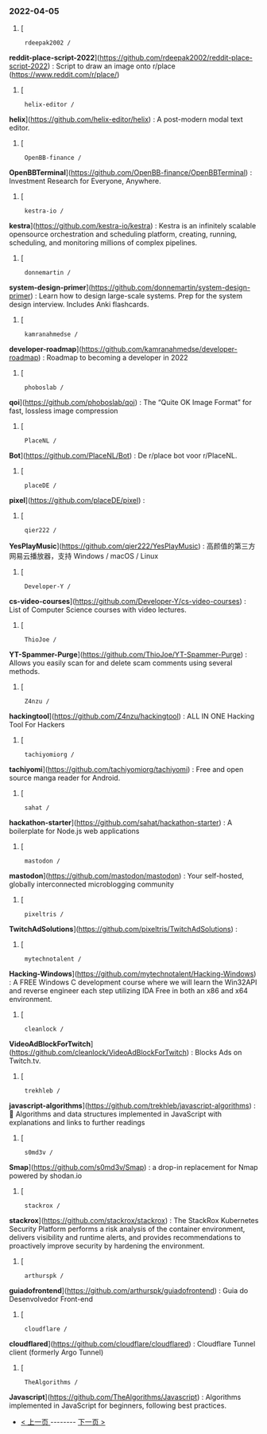 ### 2022-04-05 
1. [
    

        rdeepak2002 /
**reddit-place-script-2022**](https://github.com/rdeepak2002/reddit-place-script-2022) : Script to draw an image onto r/place (https://www.reddit.com/r/place/)
1. [
    

        helix-editor /
**helix**](https://github.com/helix-editor/helix) : A post-modern modal text editor.
1. [
    

        OpenBB-finance /
**OpenBBTerminal**](https://github.com/OpenBB-finance/OpenBBTerminal) : Investment Research for Everyone, Anywhere.
1. [
    

        kestra-io /
**kestra**](https://github.com/kestra-io/kestra) : Kestra is an infinitely scalable opensource orchestration and scheduling platform, creating, running, scheduling, and monitoring millions of complex pipelines.
1. [
    

        donnemartin /
**system-design-primer**](https://github.com/donnemartin/system-design-primer) : Learn how to design large-scale systems. Prep for the system design interview. Includes Anki flashcards.
1. [
    

        kamranahmedse /
**developer-roadmap**](https://github.com/kamranahmedse/developer-roadmap) : Roadmap to becoming a developer in 2022
1. [
    

        phoboslab /
**qoi**](https://github.com/phoboslab/qoi) : The “Quite OK Image Format” for fast, lossless image compression
1. [
    

        PlaceNL /
**Bot**](https://github.com/PlaceNL/Bot) : De r/place bot voor r/PlaceNL.
1. [
    

        placeDE /
**pixel**](https://github.com/placeDE/pixel) : 
1. [
    

        qier222 /
**YesPlayMusic**](https://github.com/qier222/YesPlayMusic) : 高颜值的第三方网易云播放器，支持 Windows / macOS / Linux
1. [
    

        Developer-Y /
**cs-video-courses**](https://github.com/Developer-Y/cs-video-courses) : List of Computer Science courses with video lectures.
1. [
    

        ThioJoe /
**YT-Spammer-Purge**](https://github.com/ThioJoe/YT-Spammer-Purge) : Allows you easily scan for and delete scam comments using several methods.
1. [
    

        Z4nzu /
**hackingtool**](https://github.com/Z4nzu/hackingtool) : ALL IN ONE Hacking Tool For Hackers
1. [
    

        tachiyomiorg /
**tachiyomi**](https://github.com/tachiyomiorg/tachiyomi) : Free and open source manga reader for Android.
1. [
    

        sahat /
**hackathon-starter**](https://github.com/sahat/hackathon-starter) : A boilerplate for Node.js web applications
1. [
    

        mastodon /
**mastodon**](https://github.com/mastodon/mastodon) : Your self-hosted, globally interconnected microblogging community
1. [
    

        pixeltris /
**TwitchAdSolutions**](https://github.com/pixeltris/TwitchAdSolutions) : 
1. [
    

        mytechnotalent /
**Hacking-Windows**](https://github.com/mytechnotalent/Hacking-Windows) : A FREE Windows C development course where we will learn the Win32API and reverse engineer each step utilizing IDA Free in both an x86 and x64 environment.
1. [
    

        cleanlock /
**VideoAdBlockForTwitch**](https://github.com/cleanlock/VideoAdBlockForTwitch) : Blocks Ads on Twitch.tv.
1. [
    

        trekhleb /
**javascript-algorithms**](https://github.com/trekhleb/javascript-algorithms) : 📝 Algorithms and data structures implemented in JavaScript with explanations and links to further readings
1. [
    

        s0md3v /
**Smap**](https://github.com/s0md3v/Smap) : a drop-in replacement for Nmap powered by shodan.io
1. [
    

        stackrox /
**stackrox**](https://github.com/stackrox/stackrox) : The StackRox Kubernetes Security Platform performs a risk analysis of the container environment, delivers visibility and runtime alerts, and provides recommendations to proactively improve security by hardening the environment.
1. [
    

        arthurspk /
**guiadofrontend**](https://github.com/arthurspk/guiadofrontend) : Guia do Desenvolvedor Front-end
1. [
    

        cloudflare /
**cloudflared**](https://github.com/cloudflare/cloudflared) : Cloudflare Tunnel client (formerly Argo Tunnel)
1. [
    

        TheAlgorithms /
**Javascript**](https://github.com/TheAlgorithms/Javascript) : Algorithms implemented in JavaScript for beginners, following best practices. 

- [ < 上一页 ](https://github.com/able8/github-trending-daily-record/blob/master/2022-04-04.md) -------- [ 下一页 > ](https://github.com/able8/github-trending-daily-record/blob/master/2022-04-06.md)